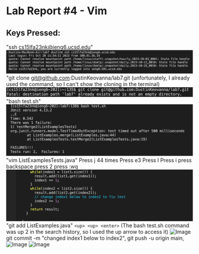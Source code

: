 # Lab Report #4 - Vim

## Keys Pressed:
"ssh cs15lfa23nk@ieng6.ucsd.edu" <enter>
![Image](lab4img1.png)
"git clone git@github.com:DustinKeovanna/lab7.git <enter>
(unfortunately, I already used the command, so I can't show the cloning in the terminal) 
![Image](lab4img2.png)
"bash test.sh" <enter>
![Image](lab4img3.png)
"vim ListExamplesTests.java"
Press j 44 times Press e3 Press l Press i press backspace press 2 press :wq
![Image](lab4img4.png)
"git add ListExamples.java"
```<up> <up> <enter>``` (The bash test.sh command was up 2 in the search history, so I used the up arrow to access it)
![Image](lab4img5.png)
 git commit -m "changed index1 below to index2", git push -u origin main,
![Image](lab4img6.png) ![Image](lab4img7.png)
